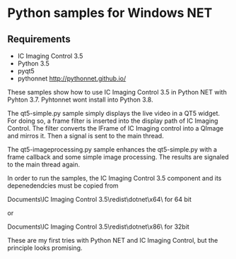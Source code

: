 # Python samples for Windows NET

## Requirements
* IC Imaging Control 3.5
* Python 3.5
* pyqt5
* pythonnet http://pythonnet.github.io/

These samples show how to use IC Imaging Control 3.5 in Python NET with Pyhton 3.7. Pyhtonnet wont install into Python 3.8.

The qt5-simple.py sample simply displays the live video in a QT5 widget. For doing so, a frame filter is inserted into the display path of IC Imaging Control. The filter converts the IFrame of IC Imaging control into a QImage and mirros it. 
Then a signal is sent to the main thread.

The qt5-imageprocessing.py sample enhances the qt5-simple.py with a frame callback and some simple image processing. The results are signaled to the main thread again.

In order to run the samples, the IC Imaging Control 3.5 component and its depenedendcies must be copied from

Documents\IC Imaging Control 3.5\redist\dotnet\x64\ for 64 bit

or

Documents\IC Imaging Control 3.5\redist\dotnet\x86\ for 32bit 


These are my first tries with Python NET and IC Imaging Control, but the principle looks promising.
